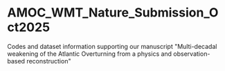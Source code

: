 # AMOC_WMT_Nature_Submission_Oct2025
Codes and dataset information supporting our manuscript "Multi-decadal weakening of the Atlantic Overturning from a physics and observation-based reconstruction"

